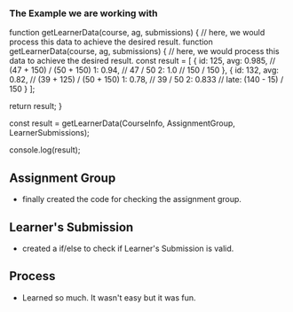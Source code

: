 ### The Example we are working with
function getLearnerData(course, ag, submissions) {
  // here, we would process this data to achieve the desired result.
function getLearnerData(course, ag, submissions) {
  // here, we would process this data to achieve the desired result.
  const result = [
    {
      id: 125,
      avg: 0.985, // (47 + 150) / (50 + 150)
      1: 0.94, // 47 / 50
      2: 1.0 // 150 / 150
    },
    {
      id: 132,
      avg: 0.82, // (39 + 125) / (50 + 150)
      1: 0.78, // 39 / 50
      2: 0.833 // late: (140 - 15) / 150
    }
  ];

  return result;
}

const result = getLearnerData(CourseInfo, AssignmentGroup, LearnerSubmissions);

console.log(result);

## Assignment Group
- finally created the code for checking the assignment group.

## Learner's Submission
- created a if/else to check if Learner's Submission is valid.

## Process
- Learned so much. It wasn't easy but it was fun.
